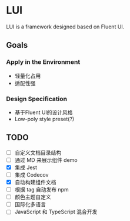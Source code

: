 # LUI

LUI is a framework designed based on Fluent UI.

## Goals

### Apply in the Environment

- 轻量化占用
- 适配性强
  
### Design Specification

- 基于Fluent UI的设计风格
- Low-poly style preset(?)
  
## TODO

- [ ] 自定义文档目录结构
- [ ] 通过 MD 来展示组件 demo
- [x] 集成 Jest
- [ ] 集成 Codecov
- [x] 自动构建组件文档
- [ ] 根据 tag 自动发布 npm
- [ ] 颜色主题自定义
- [ ] 国际化多语言
- [ ] JavaScript 和 TypeScript 混合开发
